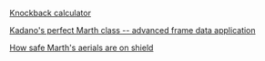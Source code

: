 [Knockback calculator](https://ikneedata.com/calculator)

[Kadano's perfect Marth class -- advanced frame data application](https://smashboards.com/threads/kadanos-perfect-marth-class-advanced-frame-data-application.337035/)

[How safe Marth's aerials are on shield](https://docs.google.com/spreadsheets/d/1yIZuPIC5tCim159zb-ihQNTL88sOE2eMchTIz2wkt8Y/htmlview?pli=1)

